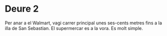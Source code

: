 # Deure 2

Per anar a el Walmart, vagi carrer principal unes ses-cents metres fins a la illa de San Sebastian. El supermercar es a la vora. Es molt simple. 
